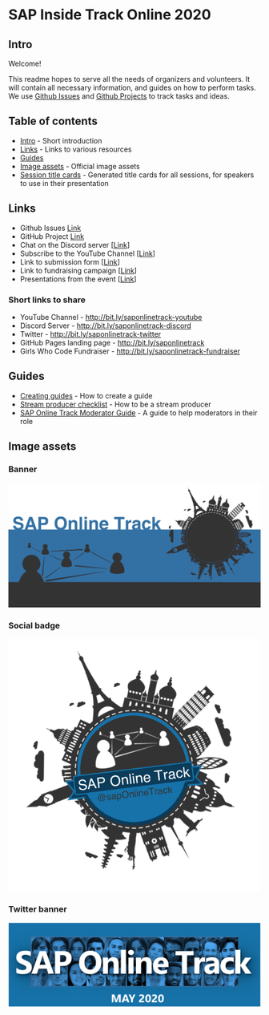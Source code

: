# SAP Inside Track Online 2020

## Intro
Welcome! 

This readme hopes to serve all the needs of organizers and volunteers. It will contain all necessary information, and guides on how to perform tasks. We use [Github Issues](https://github.com/SAP-Inside-Track-Online/sitONLINE-2020/issues) and [Github Projects](https://github.com/SAP-Inside-Track-Online/sitONLINE-2020/projects/1) to track tasks and ideas.

## Table of contents
- [Intro](#intro) - Short introduction
- [Links](#links) - Links to various resources
- [Guides](#guides)
- [Image assets](#image-assets) - Official image assets
- [Session title cards](./session-title-cards.md) - Generated title cards for all sessions, for speakers to use in their presentation
  
## Links
* Github Issues [Link](https://github.com/SAP-Inside-Track-Online/sitONLINE-2020/issues)
* GitHub Project [Link](https://github.com/SAP-Inside-Track-Online/sitONLINE-2020/projects/1)
* Chat on the Discord server [[Link](https://discord.gg/EgmTNT)]
* Subscribe to the YouTube Channel [[Link](https://www.youtube.com/channel/UCbVRw2p01YO3xdn9aFfVIqg)]
* Link to submission form [[Link](https://forms.gle/Nw8HKV9QwuwaAD1w6)]
* Link to fundraising campaign [[Link](https://www.classy.org/give/t285233/#!/donation/checkout)]
* Presentations from the event [[Link](presentations)]

### Short links to share
* YouTube Channel - http://bit.ly/saponlinetrack-youtube
* Discord Server - http://bit.ly/saponlinetrack-discord
* Twitter - http://bit.ly/saponlinetrack-twitter
* GitHub Pages landing page - http://bit.ly/saponlinetrack
* Girls Who Code Fundraiser - http://bit.ly/saponlinetrack-fundraiser
  
## Guides
* [Creating guides](./guides/creating-guides/creating-guides.md) - How to create a guide
* [Stream producer checklist](./guides/stream-producer/stream-producer.md) - How to be a stream producer
* [SAP Online Track Moderator Guide](./guides/moderator/moderator.md) - A guide to help moderators in their role

## Image assets

### Banner
![sitONLINE banner](images/saponlinetrack-banner.png)

### Social badge
![sitONLINE social badge](images/saponlinetrack-sosial-badge.png)

### Twitter banner
![sapONLINE twiter banner](images/saponlinetrack-twitter-banner.png)

